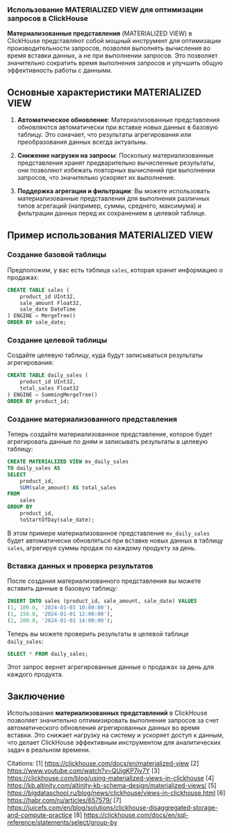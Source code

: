 ### Использование MATERIALIZED VIEW для оптимизации запросов в ClickHouse

**Материализованные представления** (MATERIALIZED VIEW) в ClickHouse представляют собой мощный инструмент для оптимизации производительности запросов, позволяя выполнять вычисления во время вставки данных, а не при выполнении запросов. Это позволяет значительно сократить время выполнения запросов и улучшить общую эффективность работы с данными.

## Основные характеристики MATERIALIZED VIEW

1. **Автоматическое обновление**: Материализованные представления обновляются автоматически при вставке новых данных в базовую таблицу. Это означает, что результаты агрегирования или преобразования данных всегда актуальны.

2. **Снижение нагрузки на запросы**: Поскольку материализованные представления хранят предварительно вычисленные результаты, они позволяют избежать повторных вычислений при выполнении запросов, что значительно ускоряет их выполнение.

3. **Поддержка агрегации и фильтрации**: Вы можете использовать материализованные представления для выполнения различных типов агрегаций (например, суммы, среднего, максимума) и фильтрации данных перед их сохранением в целевой таблице.

## Пример использования MATERIALIZED VIEW

### Создание базовой таблицы

Предположим, у вас есть таблица `sales`, которая хранит информацию о продажах:

```sql
CREATE TABLE sales (
    product_id UInt32,
    sale_amount Float32,
    sale_date DateTime
) ENGINE = MergeTree()
ORDER BY sale_date;
```

### Создание целевой таблицы

Создайте целевую таблицу, куда будут записываться результаты агрегирования:

```sql
CREATE TABLE daily_sales (
    product_id UInt32,
    total_sales Float32
) ENGINE = SummingMergeTree()
ORDER BY product_id;
```

### Создание материализованного представления

Теперь создайте материализованное представление, которое будет агрегировать данные по дням и записывать результаты в целевую таблицу:

```sql
CREATE MATERIALIZED VIEW mv_daily_sales 
TO daily_sales AS 
SELECT 
    product_id,
    SUM(sale_amount) AS total_sales
FROM 
    sales
GROUP BY 
    product_id, 
    toStartOfDay(sale_date);
```

В этом примере материализованное представление `mv_daily_sales` будет автоматически обновляться при вставке новых данных в таблицу `sales`, агрегируя суммы продаж по каждому продукту за день.

### Вставка данных и проверка результатов

После создания материализованного представления вы можете вставить данные в базовую таблицу:

```sql
INSERT INTO sales (product_id, sale_amount, sale_date) VALUES 
(1, 100.0, '2024-01-01 10:00:00'),
(1, 150.0, '2024-01-01 12:00:00'),
(2, 200.0, '2024-01-01 14:00:00');
```

Теперь вы можете проверить результаты в целевой таблице `daily_sales`:

```sql
SELECT * FROM daily_sales;
```

Этот запрос вернет агрегированные данные о продажах за день для каждого продукта.

## Заключение

Использование **материализованных представлений** в ClickHouse позволяет значительно оптимизировать выполнение запросов за счет автоматического обновления агрегированных данных во время вставки. Это снижает нагрузку на систему и ускоряет доступ к данным, что делает ClickHouse эффективным инструментом для аналитических задач в реальном времени.

Citations:
[1] https://clickhouse.com/docs/en/materialized-view
[2] https://www.youtube.com/watch?v=QUigKP7iy7Y
[3] https://clickhouse.com/blog/using-materialized-views-in-clickhouse
[4] https://kb.altinity.com/altinity-kb-schema-design/materialized-views/
[5] https://bigdataschool.ru/blog/news/clickhouse/views-in-clickhouse.html
[6] https://habr.com/ru/articles/657579/
[7] https://juicefs.com/en/blog/solutions/clickhouse-disaggregated-storage-and-compute-practice
[8] https://clickhouse.com/docs/en/sql-reference/statements/select/group-by